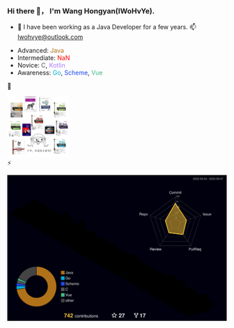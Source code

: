 ### Hi there 👋， I'm Wang Hongyan(lWoHvYe).

- 🌱 I have been working as a Java Developer for a few years. 📫 lwohvye@outlook.com
<!-- - Expert: <font color="#FF0000">NaN</font>  -->
- Advanced: <font color="#b07219">Java</font> 
- Intermediate: <font color="#FF0000">NaN</font>
- Novice: <font color="#555555">C</font>, <font color="#A97BFF">Kotlin</font>
- Awareness: <font color="#00ADD8"> Go</font>, <font color="#1e4aec">Scheme</font>, <font color="#41b883">Vue</font>

🔭
<div align="left">
  <img src=Profile_29_01.png width=28% />
</div>
⚡

![](/profile-3d-contrib/profile-night-rainbow.svg)

<!--
**lWoHvYe/lWoHvYe** is a ✨ _special_ ✨ repository because its `README.md` (this file) appears on your GitHub profile.

Here are some ideas to get you started:

- 🔭 I’m currently working on ...
- 🌱 I’m currently learning ...
- 👯 I’m looking to collaborate on ...
- 🤔 I’m looking for help with ...
- 💬 Ask me about ...
- 📫 How to reach me: ...
- 😄 Pronouns: ...
- ⚡ Fun fact: ...

- 了解 (Awareness)：知道该语言，但在没有帮助的情况下无法编写简单的程序

- 新手 (Novice)：可以用该语言完成简单的编程项目，可能需要帮助

- 中级 (Intermediate)：可以在一些帮助下完成重要的编程项目

- 高级 (Advanced)：可以在没有帮助的情况下完成重要的编程项目

- 专家 (Expert)：可以提供指导、故障排除和回答其他工程师与该语言相关的问题

<font face="" size="" color="">WHY</font>
-->
